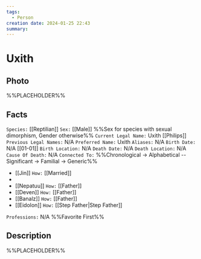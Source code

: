```yaml
---
tags:
  - Person
creation date: 2024-01-25 22:43
summary:
---
```

# Uxith

## Photo

%%PLACEHOLDER%%

## Facts

`Species:` [[Reptilian]]
`Sex:` [[Male]] %%Sex for species with sexual dimorphism, Gender otherwise%%
`Current Legal Name:` Uxith [[Philips]]
`Previous Legal Names:` N/A
`Preferred Name:` Uxith
`Aliases:` N/A
`Birth Date:` N/A [[01-01]]
`Birth Location:` N/A
`Death Date:` N/A
`Death Location:` N/A
`Cause Of Death:` N/A
`Connected To:` %%Chronological -> Alphabetical -- Significant -> Familial -> Generic%%
- [[Jin]] `How:` [[Married]]
- 
- [[Nepatuu]] `How:` [[Father]]
- [[Deven]] `How:` [[Father]]
- [[Banalz]] `How:` [[Father]]
- [[Eidolon]] `How:` [[Step Father|Step Father]]

`Professions:` N/A %%Favorite First%%

## Description

%%PLACEHOLDER%%
